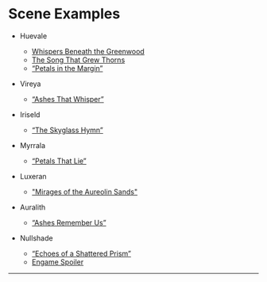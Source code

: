 
# Scene Examples

- Huevale
  - [Whispers Beneath the Greenwood](./scene-greenwood.md)
  - [The Song That Grew Thorns](./scene-the-song.md)
  - [“Petals in the Margin”](./scene-petals.md)

- Vireya
  - [“Ashes That Whisper”](./scene-ashes-whisper.md)

- Iriseld
  - [“The Skyglass Hymn”](./scene-skyglass.md)

- Myrrala
  - [“Petals That Lie”](./scene-petals-lie.md)

- Luxeran
  - ["Mirages of the Aureolin Sands"](./scene-mirages.md)

- Auralith
  - [“Ashes Remember Us”](./scene-ashes-remember.md)

- Nullshade
  - [“Echoes of a Shattered Prism”](./scene-echoes.md)
  - [Engame Spoiler](./endgame.md)

---
